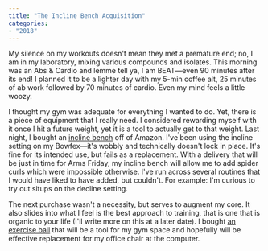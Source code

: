 ```yaml
---
title: "The Incline Bench Acquisition"
categories:
- "2018"
---
```


My silence on my workouts doesn't mean they met a premature end; no, I am in my laboratory, mixing various compounds and isolates. This morning was an Abs & Cardio and lemme tell ya, I am BEAT—even 90 minutes after its end! I planned it to be a lighter day with my 5-min coffee alt, 25 minutes of ab work followed by 70 minutes of cardio. Even my mind feels a little woozy.

I thought my gym was adequate for everything I wanted to do. Yet, there is a piece of equipment that I really need. I considered rewarding myself with it once I hit a future weight, yet it is a tool to actually get to that weight. Last night, I bought an [incline bench](https://www.amazon.com/Fitness-Reality-Super-Adjustable-Weight/dp/B01CR4XFIK/) off of Amazon. I've been using the incline setting on my Bowfex—it's wobbly and technically doesn't lock in place. It's fine for its intended use, but fails as a replacement. With a delivery that will be just in time for Arms Friday, my incline bench will allow me to add spider curls which were impossible otherwise. I've run across several routines that I would have liked to have added, but couldn't. For example: I'm curious to try out situps on the decline setting.

The next purchase wasn't a necessity, but serves to augment my core. It also slides into what I feel is the best approach to training, that is one that is organic to your life (I'll write more on this at a later date). I bought [an exercise ball](https://www.amazon.com/Trideer-Exercise-Anti-Burst-Stability-Supports/dp/B01GE7F3R2) that will be a tool for my gym space and hopefully will be effective replacement for my office chair at the computer.